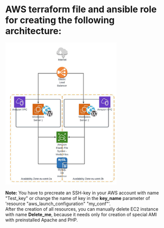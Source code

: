 # AWS terraform file and ansible role for creating the following architecture:  
<img src="./Architecture.PNG" width="350" height="446">

**Note:** You have to precreate an SSH-key in your AWS account with name "Test_key" or change the name of key in the **key_name** parameter of 'resource "aws_launch_configuration" "my_conf"'.  
After the creation of all resources, you can manually delete EC2 instance with name **Delete_me**, because it needs only for creation of special AMI with preinstalled Apache and PHP.
